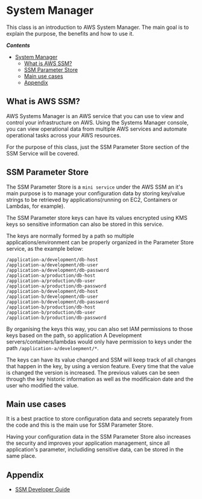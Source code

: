 # System Manager
This class is an introduction to AWS System Manager.
The main goal is to explain the purpose, the benefits and how to use it.

***Contents***
- [System Manager](#system-manager)
	- [What is AWS SSM?](#what-is-aws-ssm)
	- [SSM Parameter Store](#ssm-parameter-store)
	- [Main use cases](#main-use-cases)
	- [Appendix](#appendix)

## What is AWS SSM?
AWS Systems Manager is an AWS service that you can use to view and control your infrastructure on AWS. Using the Systems Manager console, you can view operational data from multiple AWS services and automate operational tasks across your AWS resources.

For the purpose of this class, just the SSM Parameter Store section of the SSM Service will be covered.

## SSM Parameter Store
The SSM Parameter Store is a `mini service` under the AWS SSM an it's main purpose is to manage your configuration data by storing  key/value strings to be retrieved by applications(running on EC2, Containers or Lambdas, for example).

The SSM Parameter store keys can have its values encrypted using KMS keys so sensitive information can also be stored in this service.

The keys are normally formed by a path so multiple applications/environment can be properly organized in the Parameter Store service, as the example below:

```
/application-a/development/db-host
/application-a/development/db-user
/application-a/development/db-password
/application-a/production/db-host
/application-a/production/db-user
/application-a/production/db-password
/application-b/development/db-host
/application-b/development/db-user
/application-b/development/db-password
/application-b/production/db-host
/application-b/production/db-user
/application-b/production/db-password
```

By organising the keys this way, you can also set IAM permissions to those keys based on the path, so application A Development servers/containers/lambdas would only have permission to keys under the path `/application-a/develoepment/*`.

The keys can have its value changed and SSM will keep track of all changes that happen in the key, by using a version feature. Every time that the value is changed the version is increased. The previous values can be seen through the key historic information as well as the modificaion date and the user who modified the value.

## Main use cases
It is a best practice to store configuration data and secrets separately from the code and this is the main use for SSM Parameter Store. 

Having your configuration data in the SSM Parameter Store also increases the security and improves your application management, since all application's parameter, includiding sensitive data, can be stored in the same place.

## Appendix
- [SSM Developer Guide](https://docs.aws.amazon.com/systems-manager/latest/userguide)
